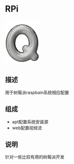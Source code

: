 # RPi

[![sites](docs/Q.png)](http://qitas.cn)

## 描述

用于树莓派raspbain系统相应配置

## 组成

- apt配置系统安装源
- web配置视频流

## 说明

针对一些比较有用的树莓派开发

